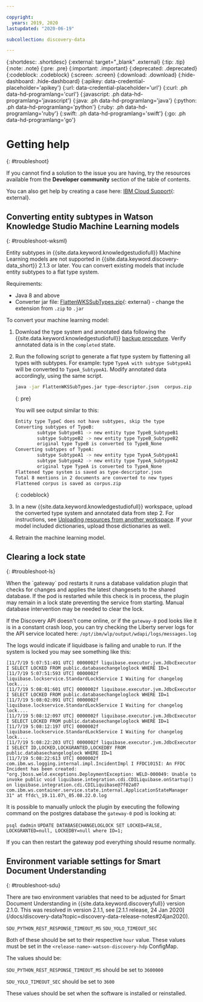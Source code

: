 ```yaml
---

copyright:
  years: 2019, 2020
lastupdated: "2020-06-19"

subcollection: discovery-data

---
```


{:shortdesc: .shortdesc}
{:external: target="_blank" .external}
{:tip: .tip}
{:note: .note}
{:pre: .pre}
{:important: .important}
{:deprecated: .deprecated}
{:codeblock: .codeblock}
{:screen: .screen}
{:download: .download}
{:hide-dashboard: .hide-dashboard}
{:apikey: data-credential-placeholder='apikey'} 
{:url: data-credential-placeholder='url'}
{:curl: .ph data-hd-programlang='curl'}
{:javascript: .ph data-hd-programlang='javascript'}
{:java: .ph data-hd-programlang='java'}
{:python: .ph data-hd-programlang='python'}
{:ruby: .ph data-hd-programlang='ruby'}
{:swift: .ph data-hd-programlang='swift'}
{:go: .ph data-hd-programlang='go'}

# Getting help
{: #troubleshoot}

If you cannot find a solution to the issue you are having, try the resources available from the **Developer community** section of the table of contents.

You can also get help by creating a case here: [IBM Cloud Support](https://cloud.ibm.com/unifiedsupport/supportcenter){: external}.

## Converting entity subtypes in Watson Knowledge Studio Machine Learning models
{: #troubleshoot-wksml}

<!-- ![Cloud Pak for Data only](images/cpdonly.png) --> Entity subtypes in {{site.data.keyword.knowledgestudiofull}} Machine Learning models are not supported in {{site.data.keyword.discovery-data_short}}  2.1.3 or later. You can convert existing models that include entity subtypes to a flat type system.

Requirements:
- Java 8 and above
- Converter jar file: [FlattenWKSSubTypes.zip](https://github.ibm.com/Watson-Discovery/nlp/files/578596/FlattenWKSSubTypes.zip){: external} - change the extension from `.zip` to `.jar`


To convert your machine learning model:

  1. Download the type system and annotated data following the {{site.data.keyword.knowledgestudiofull}} [backup procedure](/docs/services/watson-knowledge-studio-data?topic=watson-knowledge-studio-data-backup-restore#data). Verify annotated data is in the `completed` state.  
  1. Run the following script to generate a flat type system by flattening all types with subtypes. For example: type `TypeA with subtype SubtypeA1` will be converted to `TypeA_SubtypeA1`. Modify annotated data accordingly, using the same script.

     ```bash
     java -jar FlattenWKSSubTypes.jar type-descriptor.json  corpus.zip 
     ```
     {: pre}

     You will see output similar to this:
   
     ```bash
     Entity type TypeC does not have subtypes, skip the type
     Converting subtypes of TypeB:
	         subtype SubtypeB1 -> new entity type TypeB_SubtypeB1
	         subtype SubtypeB2 -> new entity type TypeB_SubtypeB2
	         original type TypeB is converted to TypeB_None
     Converting subtypes of TypeA:
	         subtype SubtypeA1 -> new entity type TypeA_SubtypeA1
	         subtype SubtypeA2 -> new entity type TypeA_SubtypeA2
	         original type TypeA is converted to TypeA_None
     Flattened type system is saved as type-descriptor.json
     Total 8 mentions in 2 documents are converted to new types
     Flattened corpus is saved as corpus.zip
     ```
     {: codeblock}
  1. In a new {{site.data.keyword.knowledgestudiofull}} workspace, upload the converted type system and annotated data from step 2. For instructions, see [Uploading resources from another workspace](/docs/watson-knowledge-studio-data?topic=watson-knowledge-studio-data-exportimport). If your model included dictionaries, upload those dictionaries as well.
  1. Retrain the machine learning model.

## Clearing a lock state
{: #troubleshoot-ls}

<!-- ![Cloud Pak for Data only](images/cpdonly.png) --> When the `gateway` pod restarts it runs a database validation plugin that checks for changes and applies the latest changesets to the shared database. If the pod is restarted while this check is in process, the plugin may remain in a lock state preventing the service from starting. Manual database intervention may be needed to clear the lock.

If the Discovery API doesn't come online, or if the `gateway-0` pod looks like it is in a constant crash loop, you can try checking the Liberty server logs for the API service located here: `/opt/ibm/wlp/output/wdapi/logs/messages.log`

The logs would indicate if liquidbase is failing and unable to run. If the system is locked you may see something like this:

```
[11/7/19 5:07:51:491 UTC] 0000002f liquibase.executor.jvm.JdbcExecutor I SELECT LOCKED FROM public.databasechangeloglock WHERE ID=1
[11/7/19 5:07:51:593 UTC] 0000002f liquibase.lockservice.StandardLockService I Waiting for changelog lock....
[11/7/19 5:08:01:601 UTC] 0000002f liquibase.executor.jvm.JdbcExecutor I SELECT LOCKED FROM public.databasechangeloglock WHERE ID=1
[11/7/19 5:08:02:091 UTC] 0000002f liquibase.lockservice.StandardLockService I Waiting for changelog lock....
[11/7/19 5:08:12:097 UTC] 0000002f liquibase.executor.jvm.JdbcExecutor I SELECT LOCKED FROM public.databasechangeloglock WHERE ID=1
[11/7/19 5:08:12:197 UTC] 0000002f liquibase.lockservice.StandardLockService I Waiting for changelog lock....
[11/7/19 5:08:22:203 UTC] 0000002f liquibase.executor.jvm.JdbcExecutor I SELECT ID,LOCKED,LOCKGRANTED,LOCKEDBY FROM public.databasechangeloglock WHERE ID=1
[11/7/19 5:08:22:613 UTC] 0000002f com.ibm.ws.logging.internal.impl.IncidentImpl I FFDC1015I: An FFDC Incident has been created: "org.jboss.weld.exceptions.DeploymentException: WELD-000049: Unable to invoke public void liquibase.integration.cdi.CDILiquibase.onStartup() on liquibase.integration.cdi.CDILiquibase@7f02a07 com.ibm.ws.container.service.state.internal.ApplicationStateManager 31" at ffdc\_19.11.07\_05.08.22.0.log
```

It is possible to manually unlock the plugin by executing the following command on the postgres database the `gateway-0` pod is looking at:

`psql dadmin`
`UPDATE DATABASECHANGELOGLOCK SET LOCKED=FALSE, LOCKGRANTED=null, LOCKEDBY=null where ID=1;`

If you can then restart the gateway pod everything should resume normally.

## Environment variable settings for Smart Document Understanding
{: #troubleshoot-sdu}

<!-- ![Cloud Pak for Data only](images/cpdonly.png) --> There are two environment variables that need to be adjusted for Smart Document Understanding in {{site.data.keyword.discoveryfull}} version 2.1.0. This was resolved in version 2.1.1, see [2.1.1 release, 24 Jan 2020](/docs/discovery-data?topic=discovery-data-release-notes#24jan2020).

`SDU_PYTHON_REST_RESPONSE_TIMEOUT_MS`
`SDU_YOLO_TIMEOUT_SEC`

Both of these should be set to their respective `hour` value. These values must be set in the `<release-name>-watson-discovery-hdp` ConfigMap.

The values should be:

`SDU_PYTHON_REST_RESPONSE_TIMEOUT_MS` should be set to `3600000`

`SDU_YOLO_TIMEOUT_SEC` should be set to `3600`

These values should be set when the software is installed or reinstalled.